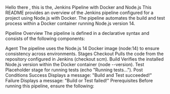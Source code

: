 Hello there ,  this is the,
Jenkins Pipeline with Docker and Node.js
This README provides an overview of the Jenkins pipeline configured for a project using Node.js with Docker. The pipeline automates the build and test process within a Docker container running Node.js version 14.

Pipeline Overview
The pipeline is defined in a declarative syntax and consists of the following components:

Agent
The pipeline uses the Node.js 14 Docker image (node:14) to ensure consistency across environments.
Stages
Checkout
Pulls the code from the repository configured in Jenkins (checkout scm).
Build
Verifies the installed Node.js version within the Docker container (node --version).
Test
Placeholder stage for running tests (echo "Running tests...").
Post Conditions
Success
Displays a message: "Build and Test succeeded!"
Failure
Displays a message: "Build or Test failed!"
Prerequisites
Before running this pipeline, ensure the following:


